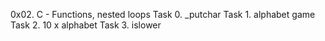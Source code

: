0x02. C - Functions, nested loops
Task 0. _putchar
Task 1. alphabet game
Task 2. 10 x alphabet
Task 3. islower
